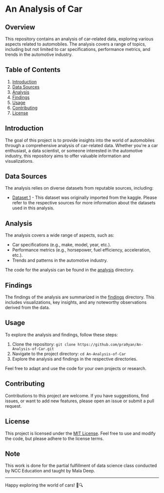 # An Analysis of Car

## Overview

This repository contains an analysis of car-related data, exploring various aspects related to automobiles. The analysis covers a range of topics, including but not limited to car specifications, performance metrics, and trends in the automotive industry.

## Table of Contents

1. [Introduction](#introduction)
2. [Data Sources](#data-sources)
3. [Analysis](#analysis)
4. [Findings](#findings)
5. [Usage](#usage)
6. [Contributing](#contributing)
7. [License](#license)

## Introduction

The goal of this project is to provide insights into the world of automobiles through a comprehensive analysis of car-related data. Whether you're a car enthusiast, a data scientist, or someone interested in the automotive industry, this repository aims to offer valuable information and visualizations.

## Data Sources

The analysis relies on diverse datasets from reputable sources, including:

- [Dataset 1](#https://www.kaggle.com/datasets/nehalbirla/vehicle-dataset-from-cardekho) - This dataset was originally imported from the kaggle.
Please refer to the respective sources for more information about the datasets used in this analysis.

## Analysis

The analysis covers a wide range of aspects, such as:

- Car specifications (e.g., make, model, year, etc.).
- Performance metrics (e.g., horsepower, fuel efficiency, acceleration, etc.).
- Trends and patterns in the automotive industry.

The code for the analysis can be found in the [analysis](/analysis) directory.

## Findings

The findings of the analysis are summarized in the [findings](/findings) directory. This includes visualizations, key insights, and any noteworthy observations derived from the data.

## Usage

To explore the analysis and findings, follow these steps:

1. Clone the repository: `git clone https://github.com/pra9yan/An-Analysis-of-Car.git`
2. Navigate to the project directory: `cd An-Analysis-of-Car`
3. Explore the analysis and findings in the respective directories.

Feel free to adapt and use the code for your own projects or research.

## Contributing

Contributions to this project are welcome. If you have suggestions, find issues, or want to add new features, please open an issue or submit a pull request.

## License

This project is licensed under the [MIT License](LICENSE). Feel free to use and modify the code, but please adhere to the license terms.


## Note

This work is done for the partial fulfillment of data science class conducted by NCC Education and taught by Mala Deep.

---

Happy exploring the world of cars! 🚗🔍
